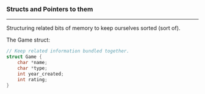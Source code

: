 ### Structs and Pointers to them
___

Structuring related bits of memory to keep ourselves sorted (sort of).

The Game struct:
```c
// Keep related information bundled together.
struct Game {
    char *name;
    char *type;
    int year_created;
    int rating;
}
```
